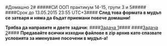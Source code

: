 #Домашно 2#
#####СИ ООП практикум 14-15, групи 3 и 5#####
####Срок до 13.05.2015 23:55 UTC+3####
**След това формата в мудъл се затваря и няма да бъдат приемани повече домашни!**

**Трябва да направите и двете задачи:**
####[Задача 1](https://github.com/DChaushev/OOP_computer_labs_14-15/tree/master/Homework02/Task01.md)####
####[Задача 2](https://github.com/DChaushev/OOP_computer_labs_14-15/tree/master/Homework02/Task02.md)####
**Предавайте всички изходни файлове в zip архив като спазвате условията за именуване посочени в мудъл-а!**
